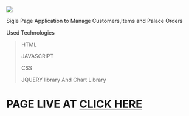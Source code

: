 <img src = "https://drive.google.com/drive/folders/1-0LCiLJsRoNDLX8FSZlLWReJcr0FSza6">

Sigle Page Application to Manage Customers,Items and Palace Orders

Used Technologies

>HTML
>
>JAVASCRIPT
>
>CSS
>
>JQUERY library And Chart Library
>

<h1>PAGE LIVE AT <a href="https://pasindusampath.github.io/WEB-POS-SYSTEM-FRONTEND/">CLICK HERE</a></h1>
